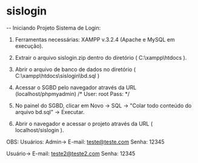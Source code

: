 # sislogin


 -- Iniciando Projeto Sistema de Login:

 1. Ferramentas necessárias:
 XAMPP v.3.2.4 (Apache e MySQL em execução).

 2. Extrair o arquivo sislogin.zip dentro do diretório ( C:\xampp\htdocs ).

 3. Abrir o arquivo de banco de dados no diretório ( C:\xampp\htdocs\sislogin\bd.sql )

 4. Acessar o SGBD pelo navegador através da URL (localhost/phpmyadmin) /* User: root Pass: */

 5. No painel do SGBD, clicar em Novo -> SQL -> "Colar todo conteúdo do arquivo bd.sql" -> Executar.

 6. Abrir o navegador e acessar o projeto através da URL ( localhost/sislogin ).

 OBS:
 Usuários:
Admin->     E-mail: teste@teste.com
            Senha: 12345

Usuário->   E-mail: teste2@teste2.com
            Senha: 12345
            